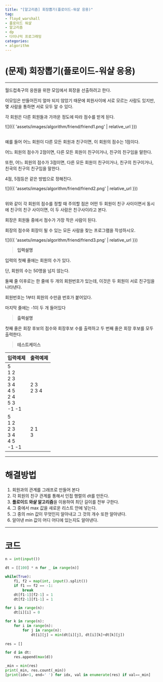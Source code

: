 ```yaml
---
title: "[알고리즘] 회장뽑기(플로이드-워샬 응용)"
tag:
- floyd_warshall
- 플로이드 워샬
- 알고리즘
- dp
- 다이나믹 프로그래밍
categories:
- algorithm
---
```


# (문제) 회장뽑기(플로이드-워샬 응용)
---

월드컵축구의 응원을 위한 모임에서 회장을 선출하려고 한다.

이모임은 만들어진지 얼마 되지 않았기 때문에 회원사이에 서로 모르는 사람도 있지만, 몇 사람을 통하면 서로 모두 알 수 있다.

각 회원은 다른 회원들과 가까운 정도에 따라 점수를 받게 된다.

![]({{ 'assets/images/algorithm/friend/friend1.png' | relative_url }})<br><br>

예를 들어 어느 회원이 다른 모든 회원과 친구이면, 이 회원의 점수는 1점이다.

어느 회원의 점수가 2점이면, 다른 모든 회원이 친구이거나, 친구의 친구임을 말한다.

또한, 어느 회원의 점수가 3점이면, 다른 모든 회원이 친구이거나, 친구의 친구이거나, 친국의 친구의 친구임을 말한다.

4점, 5점등은 같은 방법으로 정해진다.

![]({{ 'assets/images/algorithm/friend/friend2.png' | relative_url }})<br><br>

위와 같이 각 회원의 점수를 정할 때 주의할 점은 어떤 두 회원이 친구 사이이면서 동시에 친구의 친구 사이이면, 이 두 사람은 친구사이라고 본다.

회장은 회원들 중에서 점수가 가장 작은 사람이 된다.

회장의 점수와 회장이 될 수 있는 모든 사람을 찾는 프로그램을 작성하시오.

![]({{ 'assets/images/algorithm/friend/friend3.png' | relative_url }})


> **입력설명**

입력의 첫째 줄에는 회원의 수가 있다.

단, 회원의 수는 50명을 넘지 않는다.

둘째 줄 이후로는 한 줄에 두 개의 회원번호가 있는데, 이것은 두 회원이 서로 친구임을 나타낸다.

회원번호는 1부터 회원의 수만큼 번호가 붙어있다.

마지막 줄에는 -1이 두 개 들어있다


> **출력설명**

첫째 줄은 회장 후보의 점수와 회장후보 수를 출력하고 두 번째 줄은 회장 후보를 모두 출력한다.

> **테스트케이스**
 

| 입력예제 | 출력예제 |
| -------- | -------- | 
| 5<br>1 2<br>2 3<br>3 4<br>4 5<br>2 4<br>5 3<br>-1 -1 | 2 3<br>2 3 4 | 
| 5<br>1 2<br>2 3<br>3 4<br>4 5<br>-1 -1 | 2 1<br>3 | 

---
# 해결방법
1. 회원과의 관계를 그래프로 만들어 본다
2. 각 회원의 친구 관계를 통해서 인접 행렬의 dt를 만든다.
3. **플로이드 와샬 알고리즘**을 이용하여 최단 길이를 전부 구한다.
4. 그 중에서 max 값을 새로운 리스트 안에 넣는다.
5. 그 중의 min 값이 무엇인지 알아내고 그 것의 개수 또한 알아낸다.
6. 알아낸 min 값이 어디 어디에 있는지도 알아낸다.

---
# 코드
```python
n = int(input())

dt = [[100] * n for _ in range(n)]

while(True):
    f1, f2 = map(int, input().split())
    if f1 == f2 == -1:
        break
    dt[f1-1][f2-1] = 1
    dt[f2-1][f1-1] = 1

for i in range(n):
    dt[i][i] = 0

for k in range(n):
    for i in range(n):
        for j in range(n):
            dt[i][j] = min(dt[i][j], dt[i][k]+dt[k][j])
            
res = []

for d in dt:
    res.append(max(d))

_min = min(res)
print(_min, res.count(_min))
[print(idx+1, end=' ') for idx, val in enumerate(res) if val==_min]
```

